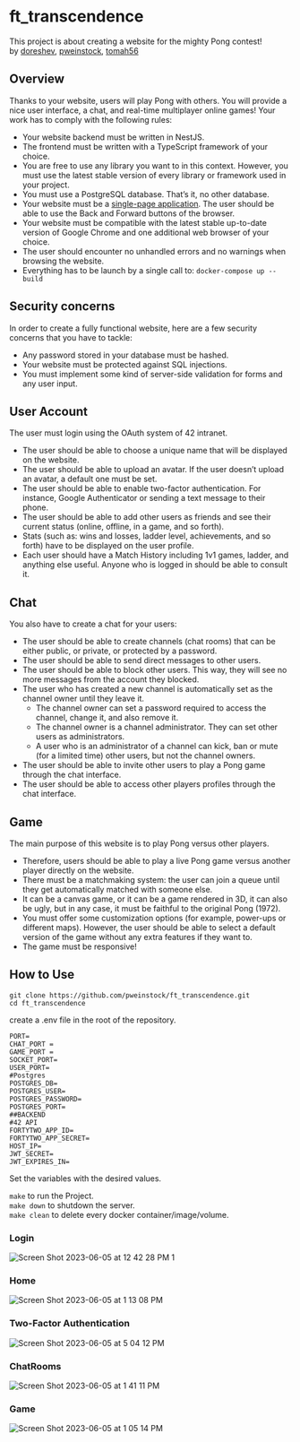 # ft_transcendence
This project is about creating a website for the mighty Pong contest!\
by [doreshev](https://github.com/doreshev), [pweinstock](https://github.com/pweinstock), [tomah56](https://github.com/tomah56)
## Overview
Thanks to your website, users will play Pong with others. You will provide a nice user interface, a chat, and real-time multiplayer online games!
Your work has to comply with the following rules:
- Your website backend must be written in NestJS.
- The frontend must be written with a TypeScript framework of your choice.
- You are free to use any library you want to in this context. However, you must use the latest stable version of every library or framework used in your project.
- You must use a PostgreSQL database. That’s it, no other database.
- Your website must be a [single-page application](https://en.wikipedia.org/wiki/Single-page_application). The user should be able to use the Back and Forward buttons of the browser.
- Your website must be compatible with the latest stable up-to-date version of Google Chrome and one additional web browser of your choice.
- The user should encounter no unhandled errors and no warnings when browsing the website.
- Everything has to be launch by a single call to: `docker-compose up --build`
## Security concerns
In order to create a fully functional website, here are a few security concerns that you have to tackle:
- Any password stored in your database must be hashed.
- Your website must be protected against SQL injections.
- You must implement some kind of server-side validation for forms and any user input.
## User Account
The user must login using the OAuth system of 42 intranet.
- The user should be able to choose a unique name that will be displayed on the website.
- The user should be able to upload an avatar. If the user doesn’t upload an avatar, a default one must be set.
- The user should be able to enable two-factor authentication. For instance, Google Authenticator or sending a text message to their phone.
- The user should be able to add other users as friends and see their current status (online, offline, in a game, and so forth).
- Stats (such as: wins and losses, ladder level, achievements, and so forth) have to be displayed on the user profile.
- Each user should have a Match History including 1v1 games, ladder, and anything else useful. Anyone who is logged in should be able to consult it.
## Chat
You also have to create a chat for your users:
- The user should be able to create channels (chat rooms) that can be either public, or private, or protected by a password.
- The user should be able to send direct messages to other users.
- The user should be able to block other users. This way, they will see no more messages from the account they blocked.
- The user who has created a new channel is automatically set as the channel owner until they leave it.
  - The channel owner can set a password required to access the channel, change it, and also remove it.
  - The channel owner is a channel administrator. They can set other users as administrators.
  - A user who is an administrator of a channel can kick, ban or mute (for a limited time) other users, but not the channel owners.
- The user should be able to invite other users to play a Pong game through the chat interface.
- The user should be able to access other players profiles through the chat interface.
## Game
The main purpose of this website is to play Pong versus other players.
- Therefore, users should be able to play a live Pong game versus another player directly on the website.
- There must be a matchmaking system: the user can join a queue until they get automatically matched with someone else.
- It can be a canvas game, or it can be a game rendered in 3D, it can also be ugly, but in any case, it must be faithful to the original Pong (1972).
- You must offer some customization options (for example, power-ups or different maps). However, the user should be able to select a default version of the game without any extra features if they want to.
- The game must be responsive!

## How to Use
```
git clone https://github.com/pweinstock/ft_transcendence.git
cd ft_transcendence
```
create a .env file in the root of the repository.
```
PORT=
CHAT_PORT = 
GAME_PORT = 
SOCKET_PORT=
USER_PORT=
#Postgres
POSTGRES_DB=
POSTGRES_USER=
POSTGRES_PASSWORD=
POSTGRES_PORT=
##BACKEND
#42 API
FORTYTWO_APP_ID=
FORTYTWO_APP_SECRET=
HOST_IP=
JWT_SECRET=
JWT_EXPIRES_IN=
```
Set the variables with the desired values.

`make` to run the Project.\
`make down` to shutdown the server.\
`make clean` to delete every docker container/image/volume.


### Login
![Screen Shot 2023-06-05 at 12 42 28 PM 1](https://github.com/pweinstock/ft_transcendence/assets/37242263/2ef5151a-31df-4f7f-882b-1d35ebbe8790)
### Home
![Screen Shot 2023-06-05 at 1 13 08 PM](https://github.com/pweinstock/ft_transcendence/assets/37242263/67000227-a6cf-4f52-b623-ed8aead3af3e)
### Two-Factor Authentication
![Screen Shot 2023-06-05 at 5 04 12 PM](https://github.com/pweinstock/ft_transcendence/assets/37242263/4f311e1b-4905-4680-85e2-6bff322c2549)
### ChatRooms
![Screen Shot 2023-06-05 at 1 41 11 PM](https://github.com/pweinstock/ft_transcendence/assets/37242263/83c28888-8fb9-4743-98cb-d1fc410e44b3)
### Game
![Screen Shot 2023-06-05 at 1 05 14 PM](https://github.com/pweinstock/ft_transcendence/assets/37242263/bc863ce2-a6c3-4db5-a5d6-2b17094e86e4)
